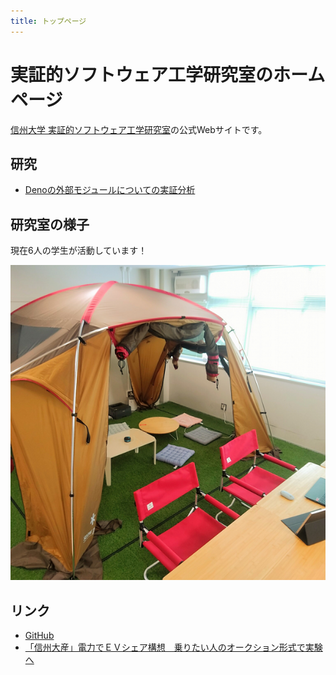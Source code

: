```yaml
---
title: トップページ
---
```


# 実証的ソフトウェア工学研究室のホームページ

[信州大学 実証的ソフトウェア工学研究室](https://www.shinshu-u.ac.jp/faculty/engineering/eict/introduction/teacher/hata-hideaki.php)の公式Webサイトです。

## 研究

- [Denoの外部モジュールについての実証分析](./deno_research.md)

## 研究室の様子

現在6人の学生が活動しています！

![研究室の様子](./assets/lab.png)

## リンク

- [GitHub](https://github.com/piderlab/)
- [「信州大産」電力でＥＶシェア構想　乗りたい人のオークション形式で実験へ](https://www.shinmai.co.jp/news/article/CNTS2022010900118)

<br>
<br>
